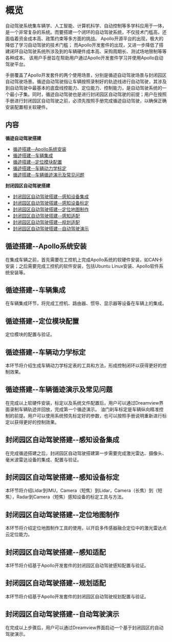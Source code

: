 ﻿# 概览

自动驾驶系统集车辆学、人工智能、计算机科学、自动控制等多学科应用于一体，是一个非常复杂的系统。而要搭建一个闭环的自动驾驶系统，不仅技术门槛高，还面临着资金成本高、政策约束等多方面的挑战。 Apollo开源平台的出现，极大的降低了学习自动驾驶的技术门槛； 而Apollo开发套件的出现，又进一步降低了搭建闭环自动驾驶系统所涉及到的车辆硬件成本高、采购周期长、测试场地限制等等各种成本。 该用户手册旨在帮助用户通过Apollo开发套件学习并使用Apollo自动驾驶平台。

手册覆盖了Apollo开发套件的两个使用场景，分别是循迹自动驾驶场景与封闭园区自动驾驶场景。循迹自动驾驶指让车辆按照录制好的轨迹线进行自动驾驶，其涉及到自动驾驶中最基本的底盘线控能力、定位能力、控制能力，是自动驾驶系统的一个最小子集。同时，循迹自动驾驶也是进行封闭园区自动驾驶的前提；用户在按照手册进行封闭园区自动驾驶之前，必须先按照手册完成循迹自动驾驶，以确保正确安装配置相关软硬件。

## 内容
**循迹自动驾驶搭建**
- [循迹搭建--Apollo系统安装](https://github.com/ApolloAuto/apollo/blob/v3.1_dev/docs/specs/D-kit/Waypoint_following--Apollo_software_installation_cn.md)
- [循迹搭建--车辆集成](https://github.com/ApolloAuto/apollo/blob/v3.1_dev/docs/specs/D-kit/Waypoint_following--Vehicle_integration_cn.md)
- [循迹搭建--定位模块配置](https://github.com/ApolloAuto/apollo/blob/v3.1_dev/docs/specs/D-kit/Waypoint_following--Localization_configuration_cn.md)
- [循迹搭建--车辆动力学标定](https://github.com/ApolloAuto/apollo/blob/v3.1_dev/docs/specs/D-kit/Waypoint_following--Vehicle_calibration_cn.md)
- [循迹搭建--车辆循迹演示及常见问题](https://github.com/ApolloAuto/apollo/blob/v3.1_dev/docs/specs/D-kit/Waypoint_following--Operation_and_questions_cn.md)

**封闭园区自动驾驶搭建**
- [封闭园区自动驾驶搭建--感知设备集成](https://github.com/ApolloAuto/apollo/blob/v3.1_dev/docs/specs/D-kit/Auto_Driving--Sensor_integration_cn.md)
- [封闭园区自动驾驶搭建--感知设备标定](https://github.com/ApolloAuto/apollo/blob/v3.1_dev/docs/specs/D-kit/Auto_Driving--Sensor_calibration_cn.md)
- [封闭园区自动驾驶搭建--定位地图制作](https://github.com/ApolloAuto/apollo/blob/v3.1_dev/docs/specs/D-kit/Auto_Driving--local_map_generation_cn.md)
- [封闭园区自动驾驶搭建--感知适配](https://github.com/ApolloAuto/apollo/blob/v3.1_dev/docs/specs/D-kit/Auto_Driving--perception_adaptation.md)
- [封闭园区自动驾驶搭建--规划适配](https://github.com/ApolloAuto/apollo/blob/v3.1_dev/docs/specs/D-kit/Auto_Driving--planning_adaptation.md)
- [封闭园区自动驾驶搭建--自动驾驶演示](https://github.com/ApolloAuto/apollo/blob/v3.1_dev/docs/specs/D-kit/Auto_Driving--audo_driving_demonstration.md)

## 循迹搭建--Apollo系统安装
在集成车辆之前，首先需要在工控机上完成Apollo系统的软硬件安装，如CAN卡安装；之后需要完成工控机的软件安装，包括Ubuntu Linux安装、Apollo软件系统安装等。

## 循迹搭建--车辆集成
在车辆集成环节，将完成工控机、路由器、惯导、显示器等设备在车辆上的集成。

## 循迹搭建--定位模块配置
定位模块的配置与验证。

## 循迹搭建--车辆动力学标定
本环节将介绍生成车辆动力学标定表的工具和方法，形成控制闭环以获得更好的控制效果。

## 循迹搭建--车辆循迹演示及常见问题
在完成以上软硬件安装，标定以及系统文件配置后，用户可以通过Dreamview界面录制车辆轨迹并回放，完成第一个循迹演示。
油门刹车标定是车辆纵向精准控制的前提。用户可以使用系统预先标定好的参数，也可以按照手册说明重新进行标定以获得更好的控制效果。

## 封闭园区自动驾驶搭建--感知设备集成
在完成循迹搭建之后，封闭园区自动驾驶搭建第一步需要完成激光雷达、摄像头、毫米波雷达设备的集成、配置与验证。

## 封闭园区自动驾驶搭建--感知设备标定
本环节将介绍Lidar到IMU，Camera（短焦）到Lidar，Camera（长焦）到（短焦），Radar到Camera（短焦）感知设备的标定工具与方法。

## 封闭园区自动驾驶搭建--定位地图制作
本环节将介绍定位地图制作工具的使用，以开启多传感器融合定位中的激光雷达点云定位能力。

## 封闭园区自动驾驶搭建--感知适配
本环节将介绍基于Apollo开发套件的封闭园区自动驾驶感知配置与验证。

## 封闭园区自动驾驶搭建--规划适配
本环节将介绍基于Apollo开发套件的封闭园区自动驾驶规划配置与验证。

## 封闭园区自动驾驶搭建--自动驾驶演示
在完成以上步骤后，用户可以通过Dreamview界面启动一个基于封闭园区的自动驾驶演示。